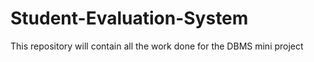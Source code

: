 # Student-Evaluation-System
This repository will contain all the work done for the DBMS mini project
